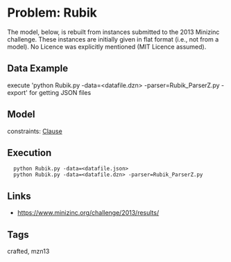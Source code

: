 # Problem: Rubik

The model, below, is rebuilt from instances submitted to the 2013 Minizinc challenge.
These instances are initially given in flat format (i.e., not from a model).
No Licence was explicitly mentioned (MIT Licence assumed).

## Data Example
  execute 'python Rubik.py -data=<datafile.dzn> -parser=Rubik_ParserZ.py -export' for getting JSON files

## Model
  constraints: [Clause](https://pycsp.org/documentation/constraints/Clause)

## Execution
```
  python Rubik.py -data=<datafile.json>
  python Rubik.py -data=<datafile.dzn> -parser=Rubik_ParserZ.py
```

## Links
  - https://www.minizinc.org/challenge/2013/results/

## Tags
  crafted, mzn13
